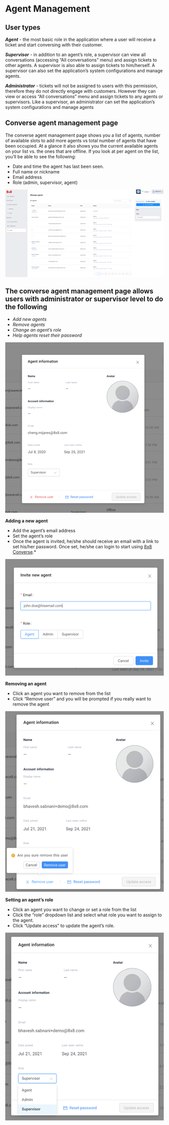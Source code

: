 # Agent Management

## User types

***Agent*** - the most basic role in the application where a user will receive a ticket and start conversing with their customer.

***Supervisor*** - in addition to an agent’s role, a supervisor can view all conversations (accessing “All conversations” menu) and assign tickets to other agents. A supervisor is also able to assign tickets to him/herself. A supervisor can also set the application’s system configurations and manage agents.

***Administrator*** - tickets will not be assigned to users with this permission, therefore they do not directly engage with customers. However they can view or access “All conversations” menu and assign tickets to any agents or supervisors. Like a supervisor, an administrator can set the application’s system configurations and manage agents

## Converse agent management page

The converse agent management page shows you a list of agents, number of available slots to add more agents vs total number of agents that have been occupied. At a glance it also shows you the current available agents on your list vs. the ones that are offline. If you look at per agent on the list, you’ll be able to see the following:

* Date and time the agent has last been seen.
* Full name or nickname
* Email address
* Role (admin, supervisor, agent)

![1600](../images/78f23f7-Manage_agents.png "Manage agents.png")
  
## The converse agent management page allows users with administrator or supervisor level to do the following

* *Add new agents*
* *Remove agents*
* *Change an agent’s role*
* *Help agents reset their password*

![1294](../images/f2387df-accoubt.png "accoubt.png")
  
**Adding a new agent**

* Add the agent’s email address
* Set the agent’s role
* Once the agent is invited, he/she should receive an email with a link to set his/her password. Once set, he/she can login to start using [8x8 Converse](https://converse.8x8.com/).\*

![1148](../images/a4ec518-invite_agent.png "invite agent.png")
  
**Removing an agent**

* Click an agent you want to remove from the list
* Click “Remove user” and you will be prompted if you really want to remove the agent

![1102](../images/8c4f6b0-Remove_Agent.png "Remove Agent.png")
  
**Setting an agent’s role**

* Click an agent you want to change or set a role from the list
* Click the “role” dropdown list and select what role you want to assign to the agent.
* Click “Update access” to update the agent’s role.

![1076](../images/4e0187f-setting_an_agents_role.png "setting an agent's role.png")
